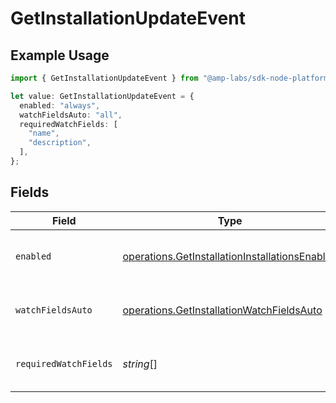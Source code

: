 # GetInstallationUpdateEvent

## Example Usage

```typescript
import { GetInstallationUpdateEvent } from "@amp-labs/sdk-node-platform/models/operations";

let value: GetInstallationUpdateEvent = {
  enabled: "always",
  watchFieldsAuto: "all",
  requiredWatchFields: [
    "name",
    "description",
  ],
};
```

## Fields

| Field                                                                                                            | Type                                                                                                             | Required                                                                                                         | Description                                                                                                      | Example                                                                                                          |
| ---------------------------------------------------------------------------------------------------------------- | ---------------------------------------------------------------------------------------------------------------- | ---------------------------------------------------------------------------------------------------------------- | ---------------------------------------------------------------------------------------------------------------- | ---------------------------------------------------------------------------------------------------------------- |
| `enabled`                                                                                                        | [operations.GetInstallationInstallationsEnabled](../../models/operations/getinstallationinstallationsenabled.md) | :heavy_check_mark:                                                                                               | Conditions to enable update events.                                                                              | always                                                                                                           |
| `watchFieldsAuto`                                                                                                | [operations.GetInstallationWatchFieldsAuto](../../models/operations/getinstallationwatchfieldsauto.md)           | :heavy_minus_sign:                                                                                               | Whether to watch fields all fields automatically.                                                                | all                                                                                                              |
| `requiredWatchFields`                                                                                            | *string*[]                                                                                                       | :heavy_minus_sign:                                                                                               | The fields that should be watched.                                                                               | [<br/>"name",<br/>"description"<br/>]                                                                            |